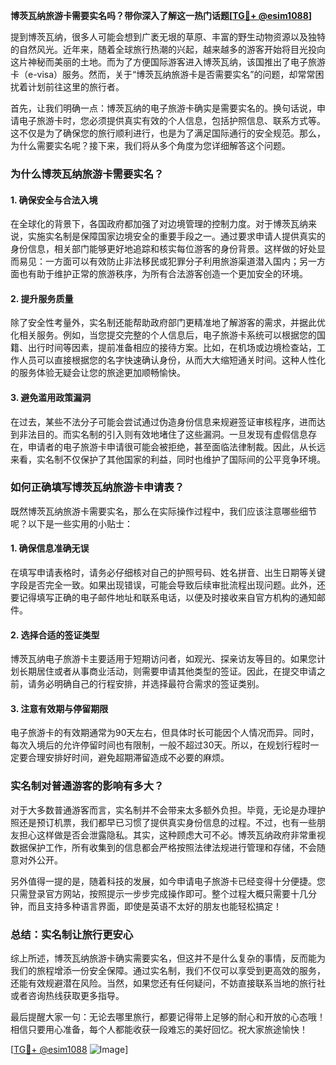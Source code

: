 **博茨瓦纳旅游卡需要实名吗？带你深入了解这一热门话题[[TG💪+ @esim1088](https://t.me/s/esim1088)]**

提到博茨瓦纳，很多人可能会想到广袤无垠的草原、丰富的野生动物资源以及独特的自然风光。近年来，随着全球旅行热潮的兴起，越来越多的游客开始将目光投向这片神秘而美丽的土地。而为了方便国际游客进入博茨瓦纳，该国推出了电子旅游卡（e-visa）服务。然而，关于“博茨瓦纳旅游卡是否需要实名”的问题，却常常困扰着计划前往这里的旅行者。

首先，让我们明确一点：博茨瓦纳的电子旅游卡确实是需要实名的。换句话说，申请电子旅游卡时，您必须提供真实有效的个人信息，包括护照信息、联系方式等。这不仅是为了确保您的旅行顺利进行，也是为了满足国际通行的安全规范。那么，为什么需要实名呢？接下来，我们将从多个角度为您详细解答这个问题。

### **为什么博茨瓦纳旅游卡需要实名？**

#### **1. 确保安全与合法入境**
在全球化的背景下，各国政府都加强了对边境管理的控制力度。对于博茨瓦纳来说，实施实名制是保障国家边境安全的重要手段之一。通过要求申请人提供真实的身份信息，相关部门能够更好地追踪和核实每位游客的身份背景。这样做的好处显而易见：一方面可以有效防止非法移民或犯罪分子利用旅游渠道潜入国内；另一方面也有助于维护正常的旅游秩序，为所有合法游客创造一个更加安全的环境。

#### **2. 提升服务质量**
除了安全性考量外，实名制还能帮助政府部门更精准地了解游客的需求，并据此优化相关服务。例如，当您提交完整的个人信息后，电子旅游卡系统可以根据您的国籍、出行时间等因素，提前准备相应的接待方案。比如，在机场或边境检查站，工作人员可以直接根据您的名字快速确认身份，从而大大缩短通关时间。这种人性化的服务体验无疑会让您的旅途更加顺畅愉快。

#### **3. 避免滥用政策漏洞**
在过去，某些不法分子可能会尝试通过伪造身份信息来规避签证审核程序，进而达到非法目的。而实名制的引入则有效地堵住了这些漏洞。一旦发现有虚假信息存在，申请者的电子旅游卡申请很可能会被拒绝，甚至面临法律制裁。因此，从长远来看，实名制不仅保护了其他国家的利益，同时也维护了国际间的公平竞争环境。

### **如何正确填写博茨瓦纳旅游卡申请表？**

既然博茨瓦纳旅游卡需要实名，那么在实际操作过程中，我们应该注意哪些细节呢？以下是一些实用的小贴士：

#### **1. 确保信息准确无误**
在填写申请表格时，请务必仔细核对自己的护照号码、姓名拼音、出生日期等关键字段是否完全一致。如果出现错误，可能会导致后续审批流程出现问题。此外，还要记得填写正确的电子邮件地址和联系电话，以便及时接收来自官方机构的通知邮件。

#### **2. 选择合适的签证类型**
博茨瓦纳电子旅游卡主要适用于短期访问者，如观光、探亲访友等目的。如果您计划长期居住或者从事商业活动，则需要申请其他类型的签证。因此，在提交申请之前，请务必明确自己的行程安排，并选择最符合需求的签证类别。

#### **3. 注意有效期与停留期限**
电子旅游卡的有效期通常为90天左右，但具体时长可能因个人情况而异。同时，每次入境后的允许停留时间也有限制，一般不超过30天。所以，在规划行程时一定要合理安排好时间，避免超期滞留造成不必要的麻烦。

### **实名制对普通游客的影响有多大？**

对于大多数普通游客而言，实名制并不会带来太多额外负担。毕竟，无论是办理护照还是预订机票，我们都早已习惯了提供真实身份信息的过程。不过，也有一些朋友担心这样做是否会泄露隐私。其实，这种顾虑大可不必。博茨瓦纳政府非常重视数据保护工作，所有收集到的信息都会严格按照法律法规进行管理和存储，不会随意对外公开。

另外值得一提的是，随着科技的发展，如今申请电子旅游卡已经变得十分便捷。您只需登录官方网站，按照提示一步步完成操作即可。整个过程大概只需要十几分钟，而且支持多种语言界面，即使是英语不太好的朋友也能轻松搞定！

### **总结：实名制让旅行更安心**

综上所述，博茨瓦纳旅游卡确实需要实名，但这并不是什么复杂的事情，反而能为我们的旅程增添一份安全保障。通过实名制，我们不仅可以享受到更高效的服务，还能有效规避潜在风险。当然，如果您还有任何疑问，不妨直接联系当地的旅行社或者咨询热线获取更多指导。

最后提醒大家一句：无论去哪里旅行，都要记得带上足够的耐心和开放的心态哦！相信只要用心准备，每个人都能收获一段难忘的美好回忆。祝大家旅途愉快！

[[TG💪+ @esim1088](https://t.me/s/esim1088) ![Image](https://i.postimg.cc/4NQfJmqS/Snipaste-2025-05-13-00-14-12.png)]